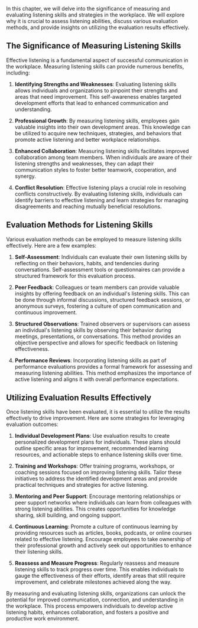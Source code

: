
In this chapter, we will delve into the significance of measuring and evaluating listening skills and strategies in the workplace. We will explore why it is crucial to assess listening abilities, discuss various evaluation methods, and provide insights on utilizing the evaluation results effectively.

## The Significance of Measuring Listening Skills

Effective listening is a fundamental aspect of successful communication in the workplace. Measuring listening skills can provide numerous benefits, including:

1. **Identifying Strengths and Weaknesses**: Evaluating listening skills allows individuals and organizations to pinpoint their strengths and areas that need improvement. This self-awareness enables targeted development efforts that lead to enhanced communication and understanding.
    
2. **Professional Growth**: By measuring listening skills, employees gain valuable insights into their own development areas. This knowledge can be utilized to acquire new techniques, strategies, and behaviors that promote active listening and better workplace relationships.
    
3. **Enhanced Collaboration**: Measuring listening skills facilitates improved collaboration among team members. When individuals are aware of their listening strengths and weaknesses, they can adapt their communication styles to foster better teamwork, cooperation, and synergy.
    
4. **Conflict Resolution**: Effective listening plays a crucial role in resolving conflicts constructively. By evaluating listening skills, individuals can identify barriers to effective listening and learn strategies for managing disagreements and reaching mutually beneficial resolutions.
    

## Evaluation Methods for Listening Skills

Various evaluation methods can be employed to measure listening skills effectively. Here are a few examples:

1. **Self-Assessment**: Individuals can evaluate their own listening skills by reflecting on their behaviors, habits, and tendencies during conversations. Self-assessment tools or questionnaires can provide a structured framework for this evaluation process.
    
2. **Peer Feedback**: Colleagues or team members can provide valuable insights by offering feedback on an individual's listening skills. This can be done through informal discussions, structured feedback sessions, or anonymous surveys, fostering a culture of open communication and continuous improvement.
    
3. **Structured Observations**: Trained observers or supervisors can assess an individual's listening skills by observing their behavior during meetings, presentations, or conversations. This method provides an objective perspective and allows for specific feedback on listening effectiveness.
    
4. **Performance Reviews**: Incorporating listening skills as part of performance evaluations provides a formal framework for assessing and measuring listening abilities. This method emphasizes the importance of active listening and aligns it with overall performance expectations.
    

## Utilizing Evaluation Results Effectively

Once listening skills have been evaluated, it is essential to utilize the results effectively to drive improvement. Here are some strategies for leveraging evaluation outcomes:

1. **Individual Development Plans**: Use evaluation results to create personalized development plans for individuals. These plans should outline specific areas for improvement, recommended learning resources, and actionable steps to enhance listening skills over time.
    
2. **Training and Workshops**: Offer training programs, workshops, or coaching sessions focused on improving listening skills. Tailor these initiatives to address the identified development areas and provide practical techniques and strategies for active listening.
    
3. **Mentoring and Peer Support**: Encourage mentoring relationships or peer support networks where individuals can learn from colleagues with strong listening abilities. This creates opportunities for knowledge sharing, skill building, and ongoing support.
    
4. **Continuous Learning**: Promote a culture of continuous learning by providing resources such as articles, books, podcasts, or online courses related to effective listening. Encourage employees to take ownership of their professional growth and actively seek out opportunities to enhance their listening skills.
    
5. **Reassess and Measure Progress**: Regularly reassess and measure listening skills to track progress over time. This enables individuals to gauge the effectiveness of their efforts, identify areas that still require improvement, and celebrate milestones achieved along the way.
    

By measuring and evaluating listening skills, organizations can unlock the potential for improved communication, connection, and understanding in the workplace. This process empowers individuals to develop active listening habits, enhances collaboration, and fosters a positive and productive work environment.
